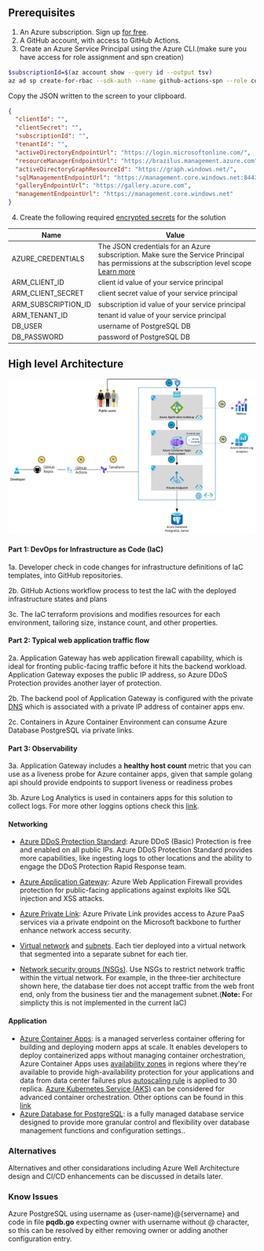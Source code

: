 ## Prerequisites


1. An Azure subscription. Sign up [for free](https://azure.microsoft.com/free/).
2. A GitHub account, with access to GitHub Actions.
3. Create an Azure Service Principal using the Azure CLI.(make sure you have access for role assignment and spn creation)

```bash
$subscriptionId=$(az account show --query id --output tsv)
az ad sp create-for-rbac --sdk-auth --name github-actions-spn --role contributor --scopes /subscriptions/$subscriptionId
```

Copy the JSON written to the screen to your clipboard.

```json
{
  "clientId": "",
  "clientSecret": "",
  "subscriptionId": "",
  "tenantId": "",
  "activeDirectoryEndpointUrl": "https://login.microsoftonline.com/",
  "resourceManagerEndpointUrl": "https://brazilus.management.azure.com",
  "activeDirectoryGraphResourceId": "https://graph.windows.net/",
  "sqlManagementEndpointUrl": "https://management.core.windows.net:8443/",
  "galleryEndpointUrl": "https://gallery.azure.com",
  "managementEndpointUrl": "https://management.core.windows.net"
}
```

4. Create the following required [encrypted secrets](https://docs.github.com/en/actions/security-guides/encrypted-secrets#creating-encrypted-secrets-for-a-repository) for the solution

| Name              | Value                                                                                                                                                                                                                                                                                                   |
| ----------------- | ------------------------------------------------------------------------------------------------------------------------------------------------------------------------------------------------------------------------------------------------------------------------------------------------------- |
| AZURE_CREDENTIALS | The JSON credentials for an Azure subscription. Make sure the Service Principal has permissions at the subscription level scope [Learn more](https://docs.microsoft.com/azure/developer/github/connect-from-azure?tabs=azure-portal%2Cwindows#create-a-service-principal-and-add-it-as-a-github-secret) |
| ARM_CLIENT_ID | client id value of your service principal|
| ARM_CLIENT_SECRET | client secret value of your service principal|
| ARM_SUBSCRIPTION_ID | subscription id value of your service principal|
| ARM_TENANT_ID| tenant id value of your service principal|
| DB_USER| username of PostgreSQL DB |
| DB_PASSWORD| password of PostgreSQL DB|


## High level Architecture

![High level Architecture](docs/images/architecture.png)


#### Part 1: DevOps for Infrastructure as Code (IaC)

1a. Developer check in code changes for infrastructure definitions of IaC templates, into GitHub repositories.

2b. GitHub Actions workflow process to test the IaC with the deployed infrastructure states and plans

3c. The IaC terraform provisions and modifies resources for each environment, tailoring size, instance count, and other properties.


#### Part 2: Typical web application traffic flow

2a. Application Gateway has web application firewall capability, which is ideal for fronting public-facing traffic before it hits the backend workload. Application Gateway exposes the public IP address, so Azure DDoS Protection provides another layer of protection.

2b. The backend pool of Application Gateway is configured with the private [DNS](https://learn.microsoft.com/en-us/azure/container-apps/networking#dns) which is associated with a private IP address of container apps env.

2c. Containers in Azure Container Environment can consume Azure Database PostgreSQL via private links.

#### Part 3: Observability

3a. Application Gateway includes a **healthy host count** metric that you can use as a liveness probe for Azure container apps, given that sample golang api should provide endpoints to support liveness or readiness probes

3b. Azure Log Analytics is used in containers apps for this solution to collect logs. For more other loggins options check this [link](https://learn.microsoft.com/en-us/azure/container-apps/log-options).


#### Networking

- [Azure DDoS Protection Standard](https://azure.microsoft.com/services/ddos-protection): Azure DDoS (Basic) Protection is free and enabled on all public IPs. Azure DDoS Protection Standard provides more capabilities, like ingesting logs to other locations and the ability to engage the DDoS Protection Rapid Response team.
- [Azure Application Gateway](https://azure.microsoft.com/en-us/services/application-gateway): Azure Web Application Firewall provides protection for public-facing applications against exploits like SQL injection and XSS attacks.
- [Azure Private Link](https://azure.microsoft.com/services/private-link): Azure Private Link provides access to Azure PaaS services via a private endpoint on the Microsoft backbone to further enhance network access security.

- [Virtual network](https://learn.microsoft.com/en-us/azure/virtual-network/virtual-network-vnet-plan-design-arm#virtual-networks) and [subnets](https://learn.microsoft.com/en-us/azure/virtual-network/virtual-network-vnet-plan-design-arm#subnets). Each tier deployed into a virtual network that segmented into a separate subnet for each tier.

- [Network security groups (NSGs)](https://learn.microsoft.com/en-us/azure/virtual-network/virtual-network-vnet-plan-design-arm#traffic-filtering). Use NSGs to restrict network traffic within the virtual network. For example, in the three-tier architecture shown here, the database tier does not accept traffic from the web front end, only from the business tier and the management subnet.(**Note:** For simplicty this is not implemented in the current IaC)

#### Application

- [Azure Container Apps](https://azure.microsoft.com/en-us/products/container-apps/): is a managed serverless container offering for building and deploying modern apps at scale. It enables developers to deploy containerized apps without managing container orchestration, Azure Container Apps uses [availability zones](https://learn.microsoft.com/en-us/azure/container-apps/disaster-recovery) in regions where they're available to provide high-availability protection for your applications and data from data center failures plus [autoscaling rule](https://learn.microsoft.com/en-us/azure/container-apps/scale-app) is applied to 30 replica. [Azure Kubernetes Service (AKS)](https://azure.microsoft.com/services/kubernetes-service) can be considered for advanced container orchestration. Other options can be found in this [link](https://learn.microsoft.com/en-us/azure/container-apps/compare-options)
- [Azure Database for PostgreSQL](https://learn.microsoft.com/en-us/azure/postgresql): is a fully managed database service designed to provide more granular control and flexibility over database management functions and configuration settings..

### Alternatives

Alternatives and other considarations including Azure Well Architecture design and CI/CD enhancements can be discussed in details later.


### Know Issues

Azure PostgreSQL using username as {user-name}@{servername} and code in file **pqdb.go** expecting owner with username without @ character, so this can be resolved by either removing owner or adding another configuration entry.